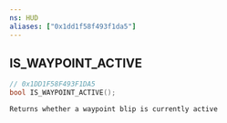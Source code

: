 ```yaml
---
ns: HUD
aliases: ["0x1dd1f58f493f1da5"]
---
```

## IS_WAYPOINT_ACTIVE

```c
// 0x1DD1F58F493F1DA5
bool IS_WAYPOINT_ACTIVE();
```

```
Returns whether a waypoint blip is currently active
```
